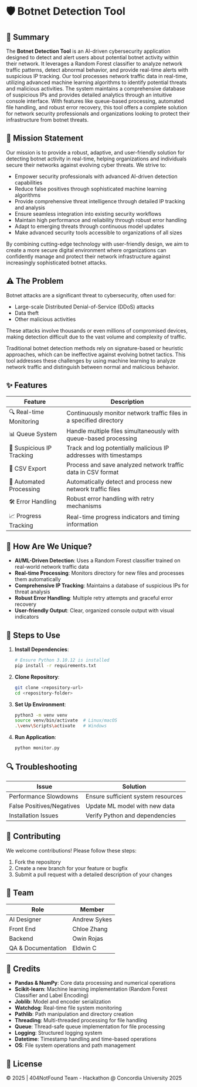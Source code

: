 # 🛡️ Botnet Detection Tool

## 📝 Summary
The **Botnet Detection Tool** is an AI-driven cybersecurity application designed to detect and alert users about potential botnet activity within their network. It leverages a Random Forest classifier to analyze network traffic patterns, detect abnormal behavior, and provide real-time alerts with suspicious IP tracking. Our tool processes network traffic data in real-time, utilizing advanced machine learning algorithms to identify potential threats and malicious activities. The system maintains a comprehensive database of suspicious IPs and provides detailed analytics through an intuitive console interface. With features like queue-based processing, automated file handling, and robust error recovery, this tool offers a complete solution for network security professionals and organizations looking to protect their infrastructure from botnet threats.

## 🎯 Mission Statement
Our mission is to provide a robust, adaptive, and user-friendly solution for detecting botnet activity in real-time, helping organizations and individuals secure their networks against evolving cyber threats. We strive to:
- Empower security professionals with advanced AI-driven detection capabilities
- Reduce false positives through sophisticated machine learning algorithms
- Provide comprehensive threat intelligence through detailed IP tracking and analysis
- Ensure seamless integration into existing security workflows
- Maintain high performance and reliability through robust error handling
- Adapt to emerging threats through continuous model updates
- Make advanced security tools accessible to organizations of all sizes

By combining cutting-edge technology with user-friendly design, we aim to create a more secure digital environment where organizations can confidently manage and protect their network infrastructure against increasingly sophisticated botnet attacks.

## ⚠️ The Problem
Botnet attacks are a significant threat to cybersecurity, often used for:
- Large-scale Distributed Denial-of-Service (DDoS) attacks
- Data theft
- Other malicious activities

These attacks involve thousands or even millions of compromised devices, making detection difficult due to the vast volume and complexity of traffic.

Traditional botnet detection methods rely on signature-based or heuristic approaches, which can be ineffective against evolving botnet tactics. This tool addresses these challenges by using machine learning to analyze network traffic and distinguish between normal and malicious behavior.

## ✨ Features
| Feature | Description |
|---------|-------------|
| 🔍 Real-time Monitoring | Continuously monitor network traffic files in a specified directory |
| 📊 Queue System | Handle multiple files simultaneously with queue-based processing |
| 🚫 Suspicious IP Tracking | Track and log potentially malicious IP addresses with timestamps |
| 📁 CSV Export | Process and save analyzed network traffic data in CSV format |
| 🤖 Automated Processing | Automatically detect and process new network traffic files |
| 🛠️ Error Handling | Robust error handling with retry mechanisms |
| 📈 Progress Tracking | Real-time progress indicators and timing information |

## 🌟 How Are We Unique?
- **AI/ML-Driven Detection**: Uses a Random Forest classifier trained on real-world network traffic data
- **Real-time Processing**: Monitors directory for new files and processes them automatically
- **Comprehensive IP Tracking**: Maintains a database of suspicious IPs for threat analysis
- **Robust Error Handling**: Multiple retry attempts and graceful error recovery
- **User-friendly Output**: Clear, organized console output with visual indicators

## 🚀 Steps to Use
1. **Install Dependencies**:
   ```bash
   # Ensure Python 3.10.12 is installed
   pip install -r requirements.txt
   ```

2. **Clone Repository**:
   ```bash
   git clone <repository-url>
   cd <repository-folder>
   ```

3. **Set Up Environment**:
   ```bash
   python3 -m venv venv
   source venv/bin/activate  # Linux/macOS
   .\venv\Scripts\activate   # Windows
   ```

4. **Run Application**:
   ```bash
   python monitor.py
   ```

## 🔍 Troubleshooting
| Issue | Solution |
|-------|----------|
| Performance Slowdowns | Ensure sufficient system resources |
| False Positives/Negatives | Update ML model with new data |
| Installation Issues | Verify Python and dependencies |

## 🤝 Contributing
We welcome contributions! Please follow these steps:
1. Fork the repository
2. Create a new branch for your feature or bugfix
3. Submit a pull request with a detailed description of your changes

## 👥 Team
| Role | Member |
|------|--------|
| AI Designer | Andrew Sykes |
| Front End | Chloe Zhang |
| Backend | Owin Rojas |
| QA & Documentation | Eldwin C |

## 🙏 Credits
- **Pandas & NumPy**: Core data processing and numerical operations
- **Scikit-learn**: Machine learning implementation (Random Forest Classifier and Label Encoding)
- **Joblib**: Model and encoder serialization
- **Watchdog**: Real-time file system monitoring
- **Pathlib**: Path manipulation and directory creation
- **Threading**: Multi-threaded processing for file handling
- **Queue**: Thread-safe queue implementation for file processing
- **Logging**: Structured logging system
- **Datetime**: Timestamp handling and time-based operations
- **OS**: File system operations and path management

## 📄 License
© 2025 | 404NotFound Team - Hackathon @ Concordia University 2025
